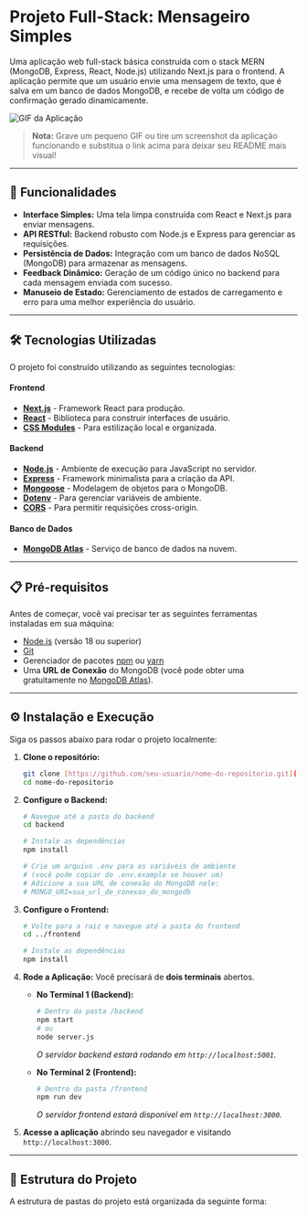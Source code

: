 # Projeto Full-Stack: Mensageiro Simples

Uma aplicação web full-stack básica construída com o stack MERN (MongoDB, Express, React, Node.js) utilizando Next.js para o frontend. A aplicação permite que um usuário envie uma mensagem de texto, que é salva em um banco de dados MongoDB, e recebe de volta um código de confirmação gerado dinamicamente.

![GIF da Aplicação](https://i.imgur.com/your-gif-url.gif)
> **Nota:** Grave um pequeno GIF ou tire um screenshot da aplicação funcionando e substitua o link acima para deixar seu README mais visual!

---

## 🚀 Funcionalidades

-   **Interface Simples:** Uma tela limpa construída com React e Next.js para enviar mensagens.
-   **API RESTful:** Backend robusto com Node.js e Express para gerenciar as requisições.
-   **Persistência de Dados:** Integração com um banco de dados NoSQL (MongoDB) para armazenar as mensagens.
-   **Feedback Dinâmico:** Geração de um código único no backend para cada mensagem enviada com sucesso.
-   **Manuseio de Estado:** Gerenciamento de estados de carregamento e erro para uma melhor experiência do usuário.

---

## 🛠️ Tecnologias Utilizadas

O projeto foi construído utilizando as seguintes tecnologias:

#### **Frontend**

-   [**Next.js**](https://nextjs.org/) - Framework React para produção.
-   [**React**](https://reactjs.org/) - Biblioteca para construir interfaces de usuário.
-   [**CSS Modules**](https://github.com/css-modules/css-modules) - Para estilização local e organizada.

#### **Backend**

-   [**Node.js**](https://nodejs.org/) - Ambiente de execução para JavaScript no servidor.
-   [**Express**](https://expressjs.com/) - Framework minimalista para a criação da API.
-   [**Mongoose**](https://mongoosejs.com/) - Modelagem de objetos para o MongoDB.
-   [**Dotenv**](https://github.com/motdotla/dotenv) - Para gerenciar variáveis de ambiente.
-   [**CORS**](https://github.com/expressjs/cors) - Para permitir requisições cross-origin.

#### **Banco de Dados**

-   [**MongoDB Atlas**](https://www.mongodb.com/cloud/atlas) - Serviço de banco de dados na nuvem.

---

## 📋 Pré-requisitos

Antes de começar, você vai precisar ter as seguintes ferramentas instaladas em sua máquina:
-   [Node.js](https://nodejs.org/en/) (versão 18 ou superior)
-   [Git](https://git-scm.com)
-   Gerenciador de pacotes [npm](https://www.npmjs.com/) ou [yarn](https://yarnpkg.com/)
-   Uma **URL de Conexão** do MongoDB (você pode obter uma gratuitamente no [MongoDB Atlas](https://www.mongodb.com/cloud/atlas)).

---

## ⚙️ Instalação e Execução

Siga os passos abaixo para rodar o projeto localmente:

1.  **Clone o repositório:**
    ```bash
    git clone [https://github.com/seu-usuario/nome-do-repositorio.git](https://github.com/seu-usuario/nome-do-repositorio.git)
    cd nome-do-repositorio
    ```

2.  **Configure o Backend:**
    ```bash
    # Navegue até a pasta do backend
    cd backend

    # Instale as dependências
    npm install

    # Crie um arquivo .env para as variáveis de ambiente
    # (você pode copiar do .env.example se houver um)
    # Adicione a sua URL de conexão do MongoDB nele:
    # MONGO_URI=sua_url_de_conexao_do_mongodb
    ```

3.  **Configure o Frontend:**
    ```bash
    # Volte para a raiz e navegue até a pasta do frontend
    cd ../frontend

    # Instale as dependências
    npm install
    ```

4.  **Rode a Aplicação:**
    Você precisará de **dois terminais** abertos.

    -   **No Terminal 1 (Backend):**
        ```bash
        # Dentro da pasta /backend
        npm start
        # ou
        node server.js
        ```
        *O servidor backend estará rodando em `http://localhost:5001`.*

    -   **No Terminal 2 (Frontend):**
        ```bash
        # Dentro da pasta /frontend
        npm run dev
        ```
        *O servidor frontend estará disponível em `http://localhost:3000`.*

5.  **Acesse a aplicação** abrindo seu navegador e visitando `http://localhost:3000`.

---

## 📁 Estrutura do Projeto

A estrutura de pastas do projeto está organizada da seguinte forma:
